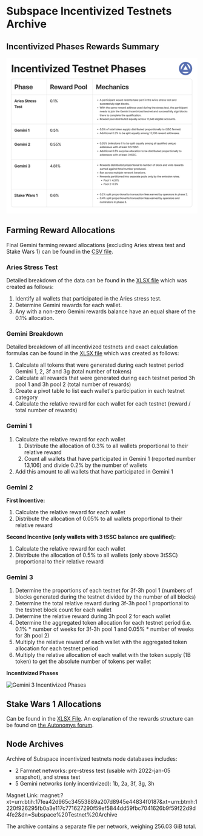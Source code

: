 # Subspace Incentivized Testnets Archive
## Incentivized Phases Rewards Summary
![Incentivized Phases Rewards Summary](<Incentivized Testnet Phases.png>)
## Farming Reward Allocations
Final Gemini farming reward allocations (excluding Aries stress test and Stake Wars 1) can be found in the [CSV file](https://github.com/subspace/incentivized-testnets/blob/main/Final_farming_rewards.csv).

### Aries Stress Test
Detailed breakdown of the data can be found in the [XLSX file](https://github.com/subspace/incentivized-testnets/blob/main/Aries%20Stress%20Test.xlsx) which was created as follows:
1. Identify all wallets that participated in the Aries stress test.
2. Determine Gemini rewards for each wallet.
3. Any with a non-zero Gemini rewards balance have an equal share of the 0.1% allocation.

### Gemini Breakdown
Detailed breakdown of all incentivized testnets and exact calculation formulas can be found in the [XLSX file](https://github.com/subspace/incentivized-testnets/blob/main/Subspace%20Testnet%20Token%20Distribution%20List_calculations_FINAL.xlsx) which was created as follows:
1. Calculate all tokens that were generated during each testnet period Gemini 1, 2, 3f and 3g  (total number of tokens)
2. Calculate all rewards that were generated during each testnet period 3h pool 1 and 3h pool 2  (total number of rewards)
3. Create a pivot table to list each wallet's participation in each testnet category
4. Calculate the relative reward for each wallet for each testnet (reward / total number of rewards)
   
### Gemini 1
1. Calculate the relative reward for each wallet
    1. Distribute the allocation of 0.3% to all wallets proportional to their relative reward
    2. Count all wallets that have participated in Gemini 1 (reported number 13,106) and divide 0.2% by the number of wallets
2. Add this amount to all wallets that have participated in Gemini 1
   
### Gemini 2
**First Incentive:**
1. Calculate the relative reward for each wallet
2. Distribute the allocation of 0.05% to all wallets proportional to their relative reward

**Second Incentive (only wallets with 3 tSSC balance are qualified):**
1. Calculate the relative reward for each wallet
2. Distribute the allocation of 0.5% to all wallets (only above 3tSSC) proportional to their relative reward

### Gemini 3
1. Determine the proportions of each testnet for 3f-3h pool 1 (numbers of blocks generated during the testnet divided by the number of all blocks)
2. Determine the total relative reward during 3f-3h pool 1 proportional to the testnet block count for each wallet
3. Determine the relative reward during 3h pool 2 for each wallet
4. Determine the aggregated token allocation for each testnet period (i.e. 0.1% * number of weeks for 3f-3h pool 1 and 0.05% * number of weeks for 3h pool 2)
5. Multiply the relative reward of each wallet with the aggregated token allocation for each testnet period
6. Multiply the relative allocation of each wallet with the token supply (1B token) to get the absolute number of tokens per wallet

**Incentivized Phases**

![Gemini 3 Incentivized Phases](<Testnet Reward Phases.png>)

## Stake Wars 1 Allocations
Can be found in the [XLSX File](https://github.com/subspace/incentivized-testnets/blob/main/Stake%20Wars%201.xlsx). An explanation of the rewards structure can be found on [the Autonomys forum](https://forum.autonomys.xyz/t/stake-wars-introduction/2060#rewards-9).

## Node Archives
Archive of Subspace incentivized testnets node databases includes:
- 2 Farmnet networks: pre-stress test (usable with 2022-jan-05 snapshot), and stress test
- 5 Gemini networks (only incentivized): 1b, 2a, 3f, 3g, 3h

Magnet Link:
magnet:?xt=urn:btih:17fea42d965c34553889a207d8945e44834f0187&xt=urn:btmh:1220f926295fb0a3e117c771627290f59ef5844dd59fbc7041626b9f59f22d9d4fe2&dn=Subspace%20Testnet%20Archive

The archive contains a separate file per network, weighing 256.03 GiB total.
